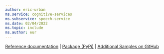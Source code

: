 ```yaml
---
author: eric-urban
ms.service: cognitive-services
ms.subservice: speech-service
ms.date: 02/04/2022
ms.topic: include
ms.author: eur
---
```


[Reference documentation](/python/api/azure-cognitiveservices-speech/) | [Package (PyPi)](https://pypi.org/project/azure-cognitiveservices-speech/) | [Additional Samples on GitHub](https://aka.ms/speech/github-python)
